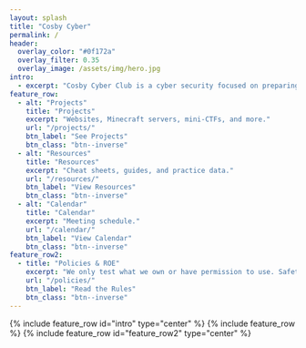 ```yaml
---
layout: splash
title: "Cosby Cyber"
permalink: /
header:
  overlay_color: "#0f172a"
  overlay_filter: 0.35
  overlay_image: /assets/img/hero.jpg
intro: 
  - excerpt: "Cosby Cyber Club is a cyber security focused on preparing Cosby High Students to participate in the national cyber defense competition “Cyber Patriot”, and providing opportunities to learn cyber security topics through video games, robotics and science fiction."
feature_row:
  - alt: "Projects"
    title: "Projects"
    excerpt: "Websites, Minecraft servers, mini-CTFs, and more."
    url: "/projects/"
    btn_label: "See Projects"
    btn_class: "btn--inverse"
  - alt: "Resources"
    title: "Resources"
    excerpt: "Cheat sheets, guides, and practice data."
    url: "/resources/"
    btn_label: "View Resources"
    btn_class: "btn--inverse"
  - alt: "Calendar"
    title: "Calendar"
    excerpt: "Meeting schedule."
    url: "/calendar/"
    btn_label: "View Calendar"
    btn_class: "btn--inverse"
feature_row2:
  - title: "Policies & ROE"
    excerpt: "We only test what we own or have permission to use. Safety > speed."
    url: "/policies/"
    btn_label: "Read the Rules"
    btn_class: "btn--inverse"
---
```


{% include feature_row id="intro" type="center" %}
{% include feature_row %}
{% include feature_row id="feature_row2" type="center" %}